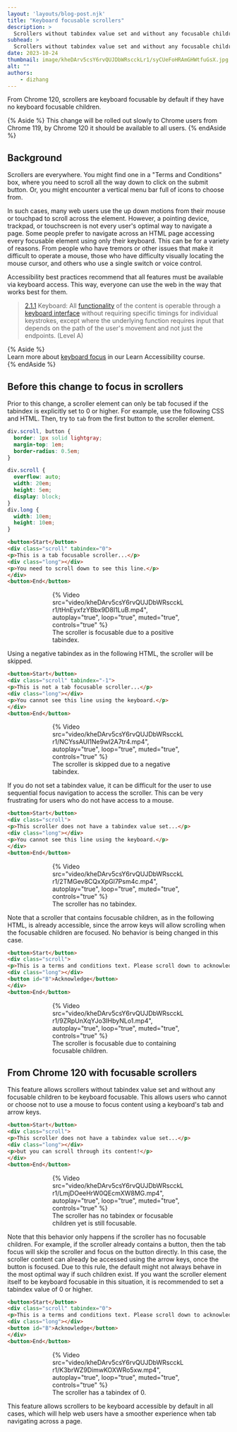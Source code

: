 ```yaml
---
layout: 'layouts/blog-post.njk'
title: "Keyboard focusable scrollers"
description: >
  Scrollers without tabindex value set and without any focusable children are now keyboard focusable.
subhead: >
  Scrollers without tabindex value set and without any focusable children are now keyboard focusable.
date: 2023-10-24
thumbnail: image/kheDArv5csY6rvQUJDbWRscckLr1/syCUeFoHRAmGHWtfuGsX.jpg
alt: ""
authors:
    - dizhang
---
```


From Chrome 120, scrollers are keyboard focusable by default if they have no keyboard focusable children.

{% Aside %}
This change will be rolled out slowly to Chrome users from Chrome 119, by Chrome 120 it should be available to all users.
{% endAside %}

## Background

Scrollers are everywhere. You might find one in a "Terms and Conditions" box,  where you need to scroll all the way down to click on the submit button. Or, you might encounter a vertical menu bar full of icons to choose from.

In such cases, many web users use the up down motions from their mouse or touchpad to scroll across the element. However, a pointing device, trackpad, or touchscreen is not  every user's optimal way to navigate a page. Some people prefer to navigate across an HTML page accessing every focusable element using only their keyboard. This can be for a variety of reasons. From people who have tremors or other issues that make it difficult to operate a mouse, those who have difficulty visually locating the mouse cursor, and others who use a single switch or voice control.

Accessibility best practices recommend that all features must be available via keyboard access. This way, everyone can use the web in the way that works best for them.

> [2.1.1](http://www.w3.org/TR/2008/REC-WCAG20-20081211/#keyboard-operation-keyboard-operable) Keyboard: All [functionality](https://www.w3.org/TR/UNDERSTANDING-WCAG20/keyboard-operation-keyboard-operable.html#functiondef) of the content is operable through a [keyboard interface](https://www.w3.org/TR/UNDERSTANDING-WCAG20/keyboard-operation-keyboard-operable.html#keybrd-interfacedef) without requiring specific timings for individual keystrokes, except where the underlying function requires input that depends on the path of the user's movement and not just the endpoints. (Level A)

{% Aside %}  
Learn more about [keyboard focus](https://web.dev/learn/accessibility/focus) in our Learn Accessibility course.  
{% endAside %}

## Before this change to focus in scrollers

Prior to this change, a scroller element can only be tab focused if the tabindex is explicitly set to 0 or higher. For example, use the following CSS and HTML. Then, try to `tab` from the first button to the scroller element.

```css
div.scroll, button {
  border: 1px solid lightgray;
  margin-top: 1em;
  border-radius: 0.5em;
}

div.scroll {
  overflow: auto;
  width: 20em;
  height: 5em;
  display: block;
}
div.long {
  width: 10em;
  height: 10em;
}
```

```html
<button>Start</button>
<div class="scroll" tabindex="0">
<p>This is a tab focusable scroller...</p>
<div class="long"></div>
<p>You need to scroll down to see this line.</p>
</div>
<button>End</button>
```

<figure style="max-width: 300px; margin: 1em auto;">
{% Video
  src="video/kheDArv5csY6rvQUJDbWRscckLr1/tHnEyxfzYBbx9D8I1LuB.mp4",
  autoplay="true",
  loop="true",
  muted="true",
  controls="true"
%}
    <figcaption>The scroller is focusable due to a positive tabindex.</figcaption>
</figure>

Using a negative tabindex as in the following HTML, the scroller will be skipped.

```html
<button>Start</button>
<div class="scroll" tabindex="-1">
<p>This is not a tab focusable scroller...</p>
<div class="long"></div>
<p>You cannot see this line using the keyboard.</p>
</div>
<button>End</button>
```

<figure style="max-width: 300px; margin: 1em auto;">
{% Video
  src="video/kheDArv5csY6rvQUJDbWRscckLr1/NCYssAUl1Ne9wl2A7tr4.mp4",
  autoplay="true",
  loop="true",
  muted="true",
  controls="true"
%}
    <figcaption>The scroller is skipped due to a negative tabindex.</figcaption>
</figure>

If you do not set a tabindex value, it can be difficult for the user to use sequential focus navigation to access the scroller. This can be very frustrating for users who do not have access to a mouse.

```html
<button>Start</button>
<div class="scroll">
<p>This scroller does not have a tabindex value set...</p>
<div class="long"></div>
<p>You cannot see this line using the keyboard.</p>
</div>
<button>End</button>
```

<figure style="max-width: 300px; margin: 1em auto;">
{% Video
  src="video/kheDArv5csY6rvQUJDbWRscckLr1/2TMGev8CQxXpGl7Psm4c.mp4",
  autoplay="true",
  loop="true",
  muted="true",
  controls="true"
%}
    <figcaption>The scroller has no tabindex.</figcaption>
</figure>

Note that a scroller that contains focusable children, as in the following HTML, is already accessible, since the arrow keys will allow scrolling when the focusable children are focused. No behavior is being changed in this case. 

```html
<button>Start</button>
<div class="scroll">
<p>This is a terms and conditions text. Please scroll down to acknowledge reading.</p>
<div class="long"></div>
<button id="B">Acknowledge</button>
</div>
<button>End</button>
```

<figure style="max-width: 300px; margin: 1em auto;">
{% Video
  src="video/kheDArv5csY6rvQUJDbWRscckLr1/9ZRpUnXqYJo3IHbyNLo1.mp4",
  autoplay="true",
  loop="true",
  muted="true",
  controls="true"
%}
    <figcaption>The scroller is focusable due to containing focusable children.</figcaption>
</figure>

## From Chrome 120 with focusable scrollers

This feature allows scrollers without tabindex value set and without any focusable children to be keyboard focusable. This allows users who cannot or choose not to use a mouse to focus content using a keyboard's tab and arrow keys. 

```html
<button>Start</button>
<div class="scroll">
<p>This scroller does not have a tabindex value set...</p>
<div class="long"></div>
<p>but you can scroll through its content!</p>
</div>
<button>End</button>
```

<figure style="max-width: 300px; margin: 1em auto;">
{% Video
  src="video/kheDArv5csY6rvQUJDbWRscckLr1/LmjDOeeHrW0QEcmXW8MG.mp4",
  autoplay="true",
  loop="true",
  muted="true",
  controls="true"
%}
    <figcaption>The scroller has no tabindex or focusable children yet is still focusable.</figcaption>
</figure>

Note that this behavior only happens if the scroller has no focusable children. For example, if the scroller already contains a button, then the tab focus will skip the scroller and focus on the button directly. In this case, the scroller content can already be accessed using the arrow keys, once the button is focused. Due to this rule, the default might not always behave in the most optimal way if such children exist. If you want the scroller element itself to be keyboard focusable in this situation, it is recommended to set a tabindex value of 0 or higher.

```html
<button>Start</button>
<div class="scroll" tabindex="0">
<p>This is a terms and conditions text. Please scroll down to acknowledge reading.</p>
<div class="long"></div>
<button id="B">Acknowledge</button>
</div>
<button>End</button>
```

<figure style="max-width: 300px; margin: 1em auto;">
{% Video
  src="video/kheDArv5csY6rvQUJDbWRscckLr1/K3brWZ9DimwKOXWRo5xw.mp4",
  autoplay="true",
  loop="true",
  muted="true",
  controls="true"
%}
    <figcaption>The scroller has a tabindex of 0.</figcaption>
</figure>

This feature allows scrollers to be keyboard accessible by default in all cases, which  will help web users have a smoother experience when tab navigating across a page.